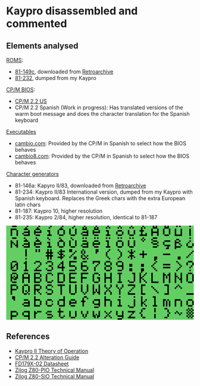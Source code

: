 # Kaypro disassembled and commented

## Elements analysed

[ROMS](rom):

- [81-149c](rom/81-149c.s), downloaded from [Retroarchive](http://www.retroarchive.org/maslin/disks/roms/index.html)
- [81-232](rom/81-232.s), dumped from my Kaypro

[CP/M BIOS](bios):

- [CP/M 2.2 US](bios/bios_us.s)
- CP/M 2.2 Spanish (Work in progress): Has translated versions of the warm boot message and does the character translation for the Spanish keyboard

[Executables](executables)

- [cambio.com](executables/cambio.s): Provided by the CP/M in Spanish to select how the BIOS behaves
- [cambio8.com](executables/cambio8.s): Provided by the CP/M in Spanish to select how the BIOS behaves

[Character generators](chars)

- 81-146a: Kapyro II/83, downloaded from [Retroarchive](http://www.retroarchive.org/maslin/disks/roms/index.html)
- 81-234: Kaypro II/83 International version, dumped from my Kaypro with Spanish keyboard. Replaces the Greek chars with the extra European latin chars
- 81-187: Kaypro 10, higher resolution
- 81-235: Kaypro 2/84, higher resolution, identical to 81-187

![81-234 character generator](chars/81-234.png)



## References

- [Kaypro II Theory of Operation](documentation/Kaypro%20II%20Theory%20of%20Operation%201983.pdf)
- [CP/M 2.2 Alteration Guide](documentation/CPM_2.2_Alteration_Guide_1979.pdf)
- [FD179X-02 Datasheet](documentation/FD179X-02_Data_Sheet_May1980.pdf)
- [Zilog Z80-PIO Technical Manual](documentation/Zilog%20Z80-PIO%20Technical%20Manual.pdf)
- [Zilog Z80-SIO Technical Manual](documentation/Zilog%20Z80-SIO%20Technical%20Manual.pdf)

